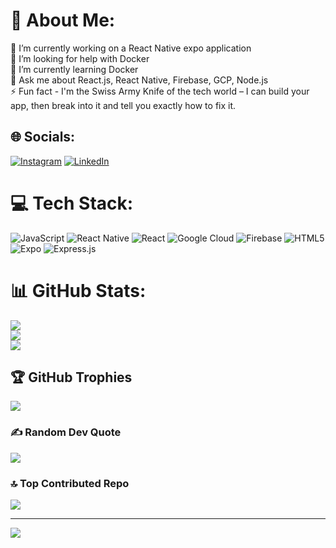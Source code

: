 # 💫 About Me:
🔭 I’m currently working on a React Native expo application<br>🤝 I’m looking for help with Docker<br>🌱 I’m currently learning Docker<br>💬 Ask me about React.js, React Native, Firebase, GCP, Node.js<br>⚡ Fun fact - I'm the Swiss Army Knife of the tech world – I can build your app, then break into it and tell you exactly how to fix it.


## 🌐 Socials:
[![Instagram](https://img.shields.io/badge/Instagram-%23E4405F.svg?logo=Instagram&logoColor=white)](https://instagram.com/its.gaurav.chaudhary) [![LinkedIn](https://img.shields.io/badge/LinkedIn-%230077B5.svg?logo=linkedin&logoColor=white)](https://linkedin.com/in/gauravsinghchaudhary1302) 

# 💻 Tech Stack:
![JavaScript](https://img.shields.io/badge/javascript-%23323330.svg?style=for-the-badge&logo=javascript&logoColor=%23F7DF1E) ![React Native](https://img.shields.io/badge/react_native-%2320232a.svg?style=for-the-badge&logo=react&logoColor=%2361DAFB) ![React](https://img.shields.io/badge/react-%2320232a.svg?style=for-the-badge&logo=react&logoColor=%2361DAFB) ![Google Cloud](https://img.shields.io/badge/GoogleCloud-%234285F4.svg?style=for-the-badge&logo=google-cloud&logoColor=white) ![Firebase](https://img.shields.io/badge/Firebase-039BE5?style=for-the-badge&logo=Firebase&logoColor=white) ![HTML5](https://img.shields.io/badge/html5-%23E34F26.svg?style=for-the-badge&logo=html5&logoColor=white) ![Expo](https://img.shields.io/badge/expo-1C1E24?style=for-the-badge&logo=expo&logoColor=#D04A37) ![Express.js](https://img.shields.io/badge/express.js-%23404d59.svg?style=for-the-badge&logo=express&logoColor=%2361DAFB)
# 📊 GitHub Stats:
![](https://github-readme-stats.vercel.app/api?username=gaurav-1302&theme=dark&hide_border=false&include_all_commits=true&count_private=true)<br/>
![](https://github-readme-streak-stats.herokuapp.com/?user=gaurav-1302&theme=dark&hide_border=false)<br/>
![](https://github-readme-stats.vercel.app/api/top-langs/?username=gaurav-1302&theme=dark&hide_border=false&include_all_commits=true&count_private=true&layout=compact)

## 🏆 GitHub Trophies
![](https://github-profile-trophy.vercel.app/?username=gaurav-1302&theme=radical&no-frame=false&no-bg=false&margin-w=4)

### ✍️ Random Dev Quote
![](https://quotes-github-readme.vercel.app/api?type=horizontal&theme=radical)

### 🔝 Top Contributed Repo
![](https://github-contributor-stats.vercel.app/api?username=gaurav-1302&limit=5&theme=dark&combine_all_yearly_contributions=true)

---
[![](https://visitcount.itsvg.in/api?id=gaurav-1302&icon=0&color=0)](https://visitcount.itsvg.in)

<!-- Proudly created with GPRM ( https://gprm.itsvg.in ) -->
